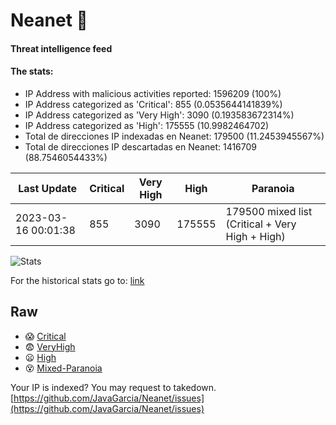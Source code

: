 # Neanet :hocho:
#### Threat intelligence feed
#### The stats:

- IP Address with malicious activities reported: 1596209 (100%)
- IP Address categorized as 'Critical':  855 (0.0535644141839%)
- IP Address categorized as 'Very High':  3090 (0.193583672314%)
- IP Address categorized as 'High':  175555 (10.9982464702)
- Total de direcciones IP indexadas en Neanet:  179500 (11.2453945567%)
- Total de direcciones IP descartadas en Neanet:  1416709 (88.7546054433%)

| Last Update | Critical | Very High | High | Paranoia |
| --- | --- | --- | --- | --- |
| 2023-03-16 00:01:38 | 855 | 3090 | 175555 | 179500 mixed list (Critical + Very High + High)|

![Stats](https://docs.google.com/spreadsheets/d/e/2PACX-1vSnaNMIXVabIpDJjufMlzH7poXnshF3mgd8Is1g9ytUEzVsP5my4Trn8f-xkoLLQ38xpL3HtmUexLo6/pubchart?oid=501124687&format=image)

For the historical stats go to: [link](/stats.csv)
## Raw
- :scream: [Critical](https://raw.githubusercontent.com/JavaGarcia/Neanet/master/blacklists/neanet_critical.txt)
- :fearful: [VeryHigh](https://raw.githubusercontent.com/JavaGarcia/Neanet/master/blacklists/neanet_veryHigh.txtt)
- :frowning: [High](https://raw.githubusercontent.com/JavaGarcia/Neanet/master/blacklists/neanet_high.txt)
- :dizzy_face: [Mixed-Paranoia](https://raw.githubusercontent.com/JavaGarcia/Neanet/master/blacklists/neanet_all.txt)


Your IP is indexed? You may request to takedown. [https://github.com/JavaGarcia/Neanet/issues](https://github.com/JavaGarcia/Neanet/issues)



































































































































































































































































































































































































































































































































































































































































































































































































































































































































































































































































































































































































































































































































































































































































































































































































































































































































































































































































































































































































































































































































































































































































































































































































































































































































































































































































































































































































































































































































































































































































































































































































































































































































































































































































































































































































































































































































































































































































































































































































































































































































































































































































































































































































































































































































































































































































































































































































































































































































































































































































































































































































































































































































































































































































































































































































































































































































































































































































































































































































































































































































































































































































































































































































































































































































































































































































































































































































































































































































































































































































































































































































































































































































































































































































































































































































































































































































































































































































































































































































































































































































































































































































































































































































































































































































































































































































































































































































































































































































































































































































































































































































































































































































































































































































































































































































































































































































































































































































































































































































































































































